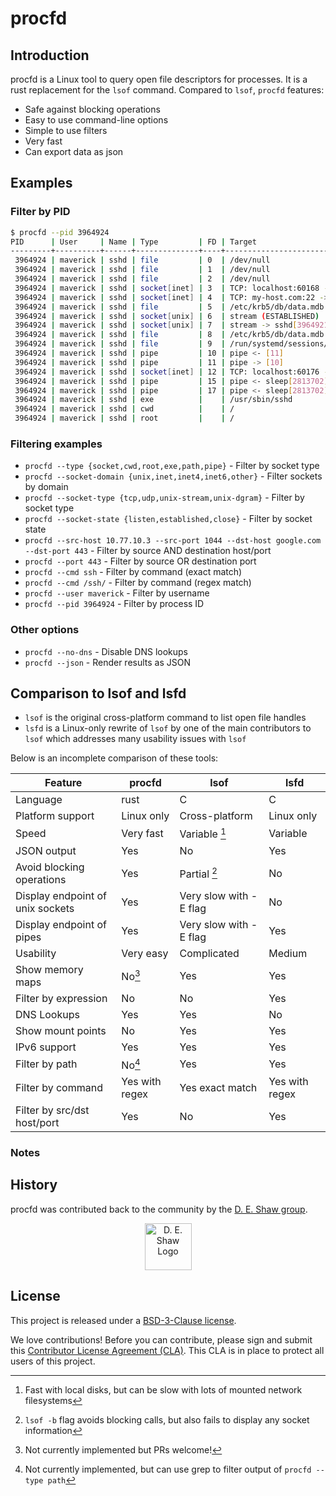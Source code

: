 # procfd

## Introduction
procfd is a Linux tool to query open file descriptors for processes. It is a rust replacement for the `lsof` command. Compared to `lsof`, `procfd` features:

* Safe against blocking operations
* Easy to use command-line options
* Simple to use filters
* Very fast
* Can export data as json

## Examples

### Filter by PID

```bash
$ procfd --pid 3964924
PID      | User     | Name | Type         | FD | Target
---------+----------+------+--------------+----+-------------------------------------------------------------------------
 3964924 | maverick | sshd | file         | 0  | /dev/null
 3964924 | maverick | sshd | file         | 1  | /dev/null
 3964924 | maverick | sshd | file         | 2  | /dev/null
 3964924 | maverick | sshd | socket[inet] | 3  | TCP: localhost:60168 -> localhost:39629 (ESTABLISHED)
 3964924 | maverick | sshd | socket[inet] | 4  | TCP: my-host.com:22 -> remote-host.com:63706 (ESTABLISHED)
 3964924 | maverick | sshd | file         | 5  | /etc/krb5/db/data.mdb
 3964924 | maverick | sshd | socket[unix] | 6  | stream (ESTABLISHED)
 3964924 | maverick | sshd | socket[unix] | 7  | stream -> sshd[3964921] (ESTABLISHED)
 3964924 | maverick | sshd | file         | 8  | /etc/krb5/db/data.mdb
 3964924 | maverick | sshd | file         | 9  | /run/systemd/sessions/157280.ref
 3964924 | maverick | sshd | pipe         | 10 | pipe <- [11]
 3964924 | maverick | sshd | pipe         | 11 | pipe -> [10]
 3964924 | maverick | sshd | socket[inet] | 12 | TCP: localhost:60176 -> localhost:39629 (ESTABLISHED)
 3964924 | maverick | sshd | pipe         | 15 | pipe <- sleep[2813702][1],bash[3964926][1]
 3964924 | maverick | sshd | pipe         | 17 | pipe <- sleep[2813702][2],bash[3964926][2]
 3964924 | maverick | sshd | exe          |    | /usr/sbin/sshd
 3964924 | maverick | sshd | cwd          |    | /
 3964924 | maverick | sshd | root         |    | /
```

### Filtering examples

* `procfd --type {socket,cwd,root,exe,path,pipe}` - Filter by socket type
* `procfd --socket-domain {unix,inet,inet4,inet6,other}` - Filter sockets by domain
* `procfd --socket-type {tcp,udp,unix-stream,unix-dgram}` - Filter by socket type
* `procfd --socket-state {listen,established,close}` - Filter by socket state
* `procfd --src-host 10.77.10.3 --src-port 1044 --dst-host google.com --dst-port 443` - Filter by source AND destination host/port
* `procfd --port 443` - Filter by source OR destination port
* `procfd --cmd ssh` - Filter by command (exact match)
* `procfd --cmd /ssh/` - Filter by command (regex match)
* `procfd --user maverick` - Filter by username
* `procfd --pid 3964924` - Filter by process ID

### Other options

* `procfd --no-dns` - Disable DNS lookups
* `procfd --json` - Render results as JSON

## Comparison to lsof and lsfd

* `lsof` is the original cross-platform command to list open file handles
* `lsfd` is a Linux-only rewrite of `lsof` by one of the main contributors to `lsof` which addresses many usability issues with `lsof`

Below is an incomplete comparison of these tools:

| Feature                          | procfd         | lsof                   | lsfd           |
| -------------------------------- | -------------- | ---------------------- | -------------- |
| Language                         | rust           | C                      | C              |
| Platform support                 | Linux only     | Cross-platform         | Linux only     |
| Speed                            | Very fast      | Variable [^1]          | Variable       |
| JSON output                      | Yes            | No                     | Yes            |
| Avoid blocking operations        | Yes            | Partial [^2]           | No             |
| Display endpoint of unix sockets | Yes            | Very slow with -E flag | No             |
| Display endpoint of pipes        | Yes            | Very slow with -E flag | Yes            |
| Usability                        | Very easy      | Complicated            | Medium         |
| Show memory maps                 | No[^3]         | Yes                    | Yes            |
| Filter by expression             | No             | No                     | Yes            |
| DNS Lookups                      | Yes            | Yes                    | No             |
| Show mount points                | No             | Yes                    | Yes            |
| IPv6 support                     | Yes            | Yes                    | Yes            |
| Filter by path                   | No[^4]         | Yes                    | Yes            |
| Filter by command                | Yes with regex | Yes exact match        | Yes with regex |
| Filter by src/dst host/port      | Yes            | No                     | Yes            |

### Notes

[^1]: Fast with local disks, but can be slow with lots of mounted network filesystems
[^2]: `lsof -b` flag avoids blocking calls, but also fails to display any socket information
[^3]: Not currently implemented but PRs welcome!
[^4]: Not currently implemented, but can use grep to filter output of `procfd --type path`

## History

procfd was contributed back to the community by the [D. E. Shaw group](https://www.deshaw.com/).

<p align="center">
    <a href="https://www.deshaw.com">
       <img src="https://www.deshaw.com/assets/logos/blue_logo_417x125.png" alt="D. E. Shaw Logo" height="75" >
    </a>
</p>

## License

This project is released under a [BSD-3-Clause license](https://github.com/deshaw/procfd/blob/master/LICENSE.txt).

We love contributions! Before you can contribute, please sign and submit this [Contributor License Agreement (CLA)](https://www.deshaw.com/oss/cla).
This CLA is in place to protect all users of this project.
